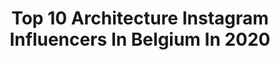 ---
title: Top 10 Architecture Instagram Influencers In Belgium In 2020
description: >-
  Find top architecture Instagram influencers in Belgium in 2020. Most popular hashtags: #love #travel #architecture #ig.
platform: Instagram
profiles:
  - username: "bildgestalter"
    fullname: >-
      Andreas Paehge Photography
    location: "Belgium"
    followers: 21087
    engagement: 305
    commentsToLikes: 0.010792
    avatar: "https://scontent-lhr8-1.cdninstagram.com/v/t51.2885-19/s320x320/80631960_866910307062235_5068075380808613888_n.jpg?_nc_ht=scontent-lhr8-1.cdninstagram.com&_nc_ohc=pQA725BouP4AX-iSgS9&oh=452d51a515ffdac2f2bf33096746e91a&oe=5EAE8EB0"
    verified: false
    hashtags: "#abandoned, #fineart, #fineartphotography, #architecture"
  - username: "dennisdtj"
    fullname: >-
      Dennis T'Jampens
    location: "Belgium"
    followers: 14524
    engagement: 582
    commentsToLikes: 0.028493
    avatar: "https://scontent-ams4-1.cdninstagram.com/v/t51.2885-19/s320x320/58604288_685660958537875_5993499498607804416_n.jpg?_nc_ht=scontent-ams4-1.cdninstagram.com&_nc_ohc=eZzNddyOxn0AX-MfV8e&oh=d36063b5dd267bc90b9067e8c55daa8c&oe=5EB30AAB"
    verified: false
    hashtags: "#happy2020, #happynewyear, #antwerp, #2000"
  - username: "maartenvda"
    fullname: >-
      Maarten Van der Auwera
    location: "Belgium"
    followers: 7552
    engagement: 1316
    commentsToLikes: 0.188156
    avatar: "https://scontent-lhr8-1.cdninstagram.com/v/t51.2885-19/s320x320/90631605_608413496377092_61245834209001472_n.jpg?_nc_ht=scontent-lhr8-1.cdninstagram.com&_nc_ohc=KSFFivjMJ38AX-rUZgs&oh=567c30718bcd1ca91d4c52ee1bf0f4e5&oe=5EBBF608"
    verified: false
    hashtags: "#disneychannel, #sunsetphotography, #webyme, #covid"
  - username: "el.vino"
    fullname: >-
      • Eʟ Vɪɴᴏ🍷
    location: "Belgium"
    followers: 113391
    engagement: 284
    commentsToLikes: 0.042880
    avatar: "https://scontent-ams4-1.cdninstagram.com/v/t51.2885-19/s320x320/66236008_444256612971333_5604420477142433792_n.jpg?_nc_ht=scontent-ams4-1.cdninstagram.com&_nc_ohc=q9se3ux_zeYAX_1X9km&oh=6e98f001cd3f8d02ceebf5ae23d44446&oe=5EBA5677"
    verified: false
    hashtags: "#sponsored, #france, #architectureparis, #parisarchitecture"
  - username: "valentinbruneau"
    fullname: >-
      Valentin bruneau
    location: "Belgium"
    followers: 43716
    engagement: 423
    commentsToLikes: 0.069482
    avatar: "https://scontent-lhr8-1.cdninstagram.com/v/t51.2885-19/s320x320/92780252_667632903809969_8605568676684365824_n.jpg?_nc_ht=scontent-lhr8-1.cdninstagram.com&_nc_ohc=4LYPWbOIDzoAX9HvgvC&oh=f99ccb6c47eeb416f5ec7949242115a1&oe=5EBB6C37"
    verified: false
    hashtags: "#chelseaboots, #shaving, #leather, #brussels"
  - username: "fovelfabien"
    fullname: >-
      FovelFabien
    location: "Belgium"
    followers: 2025
    engagement: 1639
    commentsToLikes: 0.060512
    avatar: "https://scontent-lhr8-1.cdninstagram.com/v/t51.2885-19/s320x320/64594402_335442220708840_2601782241776369664_n.jpg?_nc_ht=scontent-lhr8-1.cdninstagram.com&_nc_ohc=FyQGK1u7dv0AX_lBtqr&oh=a54fa1352a0e5555d2ad249258ddf08b&oe=5EBCD21C"
    verified: false
    hashtags: "#mariage, #style, #like, #expofilm"
  - username: "lorigavalda"
    fullname: >-
      Lori  ✨IPhone only✨ Belgium 🇧🇪
    location: "Belgium"
    followers: 54205
    engagement: 570
    commentsToLikes: 0.036132
    avatar: "https://scontent-lhr8-1.cdninstagram.com/v/t51.2885-19/s320x320/12093253_404931036363145_672468557_a.jpg?_nc_ht=scontent-lhr8-1.cdninstagram.com&_nc_ohc=lBu58BQ6iEwAX9SVR00&oh=eb919cbd3f67415b51aeb035c3b548e6&oe=5EBA10C7"
    verified: false
    hashtags: "#theprettycities, #ourplanetdaily, #ig, #living"
  - username: "my_daily_life_belgium"
    fullname: >-
      Barbara Maas
    location: "Belgium"
    followers: 2354
    engagement: 1393
    commentsToLikes: 0.154011
    avatar: "https://scontent-atl3-1.cdninstagram.com/v/t51.2885-19/s320x320/61789199_596191150869327_1586606797983055872_n.jpg?_nc_ht=scontent-atl3-1.cdninstagram.com&_nc_ohc=1jDI1pOXsDYAX-3FiZz&oh=7d6972f42c7e4a5acfd1d10f0c9cb796&oe=5EBB162B"
    verified: false
    hashtags: "#buitenleven, #ilovebelgium, #stapaf, #opdefiets"
  - username: "desiree_deridder"
    fullname: >-
      desiree de ridder
    location: "Belgium"
    followers: 7134
    engagement: 558
    commentsToLikes: 0.098343
    avatar: "https://scontent-ams4-1.cdninstagram.com/v/t51.2885-19/s320x320/84545329_872865559818748_7363549767739113472_n.jpg?_nc_ht=scontent-ams4-1.cdninstagram.com&_nc_ohc=AZ-s11BYyCUAX8Jseix&oh=56376ff4b96726a340a3e18d9c4dc7d8&oe=5EBBF8EF"
    verified: false
    hashtags: "#escultura, #argentinafumigada, #lovewhippets, #fuckmonsantobayer"
  - username: "belge_une_fois"
    fullname: >-
      Belge une fois
    location: "Belgium"
    followers: 18125
    engagement: 254
    commentsToLikes: 0.134048
    avatar: "https://scontent-ams4-1.cdninstagram.com/v/t51.2885-19/s150x150/26866331_555643034790700_8736699753422651392_n.jpg?_nc_ht=scontent-ams4-1.cdninstagram.com&_nc_ohc=-Nd76g5bmOcAX_GFL6B&oh=2000d9d82b0208f63c5761796a02b500&oe=5EBAD49E"
    verified: false
    hashtags: "#pontadapiedade, #welovebrussels, #concoursbelgique, #bougie"
---